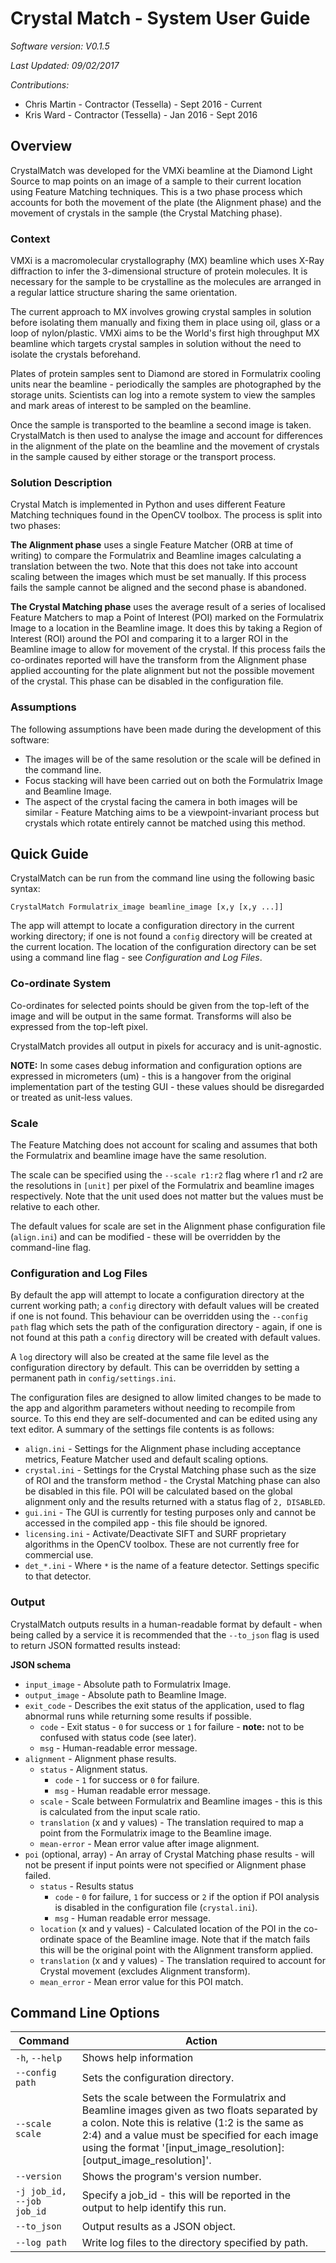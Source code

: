 # Crystal Match - System User Guide

*Software version: V0.1.5*

*Last Updated: 09/02/2017*

*Contributions:*

* Chris Martin - Contractor (Tessella) - Sept 2016 - Current
* Kris Ward - Contractor (Tessella) - Jan 2016 - Sept 2016

## Overview

CrystalMatch was developed for the VMXi beamline at the Diamond Light Source to map points on an image of a sample to their current location using Feature Matching techniques. This is a two phase process which accounts for both the movement of the plate (the Alignment phase) and the movement of crystals in the sample (the Crystal Matching phase).

### Context

VMXi is a macromolecular crystallography (MX) beamline which uses X-Ray diffraction to infer the 3-dimensional structure of protein molecules. It is necessary for the sample to be crystalline as the molecules are arranged in a regular lattice structure sharing the same orientation.

The current approach to MX involves growing crystal samples in solution before isolating them manually and fixing them in place using oil, glass or a loop of nylon/plastic. VMXi aims to be the World's first high throughput MX beamline which targets crystal samples in solution without the need to isolate the crystals beforehand.

Plates of protein samples sent to Diamond are stored in Formulatrix cooling units near the beamline - periodically the samples are photographed by the storage units. Scientists can log into a remote system to view the samples and mark areas of interest to be sampled on the beamline.

Once the sample is transported to the beamline a second image is taken. CrystalMatch is then used to analyse the image and account for differences in the alignment of the plate on the beamline and the movement of crystals in the sample caused by either storage or the transport process.

### Solution Description

Crystal Match is implemented in Python and uses different Feature Matching techniques found in the OpenCV toolbox.  The process is split into two phases:

**The Alignment phase** uses a single Feature Matcher (ORB at time of writing) to compare the Formulatrix and Beamline images calculating a translation between the two.  Note that this does not take into account scaling between the images which must be set manually.  If this process fails the sample cannot be aligned and the second phase is abandoned.

**The Crystal Matching phase** uses the average result of a series of localised Feature Matchers to map a Point of Interest (POI) marked on the Formulatrix Image to a location in the Beamline image.  It does this by taking a Region of Interest (ROI) around the POI and comparing it to a larger ROI in the Beamline image to allow for movement of the crystal.  If this process fails the co-ordinates reported will have the transform from the Alignment phase applied accounting for the plate alignment but not the possible movement of the crystal. This phase can be disabled in the configuration file.

### Assumptions

The following assumptions have been made during the development of this software:

* The images will be of the same resolution or the scale will be defined in the command line.
* Focus stacking will have been carried out on both the Formulatrix Image and Beamline Image.
* The aspect of the crystal facing the camera in both images will be similar - Feature Matching aims to be a viewpoint-invariant process but crystals which rotate entirely cannot be matched using this method.

## Quick Guide

CrystalMatch can be run from the command line using the following basic syntax:

`CrystalMatch Formulatrix_image beamline_image [x,y [x,y ...]]`

The app will attempt to locate a configuration directory in the current working directory; if one is not found a `config` directory will be created at the current location. The location of the configuration directory can be set using a command line flag - see *Configuration and Log Files*.

### Co-ordinate System

Co-ordinates for selected points should be given from the top-left of the image and will be output in the same format. Transforms will also be expressed from the top-left pixel.

CrystalMatch provides all output in pixels for accuracy and is unit-agnostic.

**NOTE:** In some cases debug information and configuration options are expressed in micrometers (um) - this is a hangover from the original implementation part of the testing GUI - these values should be disregarded or treated as unit-less values.

### Scale

The Feature Matching does not account for scaling and assumes that both the Formulatrix and beamline image have the same resolution.

The scale can be specified using the `--scale r1:r2` flag where r1 and r2 are the resolutions in `[unit]` per pixel of the Formulatrix and beamline images respectively. Note that the unit used does not matter but the values must be relative to each other.

The default values for scale are set in the Alignment phase configuration file (`align.ini`) and can be modified - these will be overridden by the command-line flag.

### Configuration and Log Files

By default the app will attempt to locate a configuration directory at the current working path; a `config` directory with default values will be created if one is not found.  This behaviour can be overridden using the `--config path` flag which sets the path of the configuration directory - again, if one is not found at this path a `config` directory will be created with default values.

A `log` directory will also be created at the same file level as the configuration directory by default.  This can be overridden by setting a permanent path in `config/settings.ini`.

The configuration files are designed to allow limited changes to be made to the app and algorithm parameters without needing to recompile from source. To this end they are self-documented and can be edited using any text editor. A summary of the settings file contents is as follows:

* `align.ini` - Settings for the Alignment phase including acceptance metrics, Feature Matcher used and default scaling options.
* `crystal.ini` - Settings for the Crystal Matching phase such as the size of ROI and the transform method - the Crystal Matching phase can also be disabled in this file.  POI will be calculated based on the global alignment only and the results returned with a status flag of `2, DISABLED`.
* `gui.ini` - The GUI is currently for testing purposes only and cannot be accessed in the compiled app - this file should be ignored.
* `licensing.ini` - Activate/Deactivate SIFT and SURF proprietary algorithms in the OpenCV toolbox.  These are not currently free for commercial use.
* `det_*.ini` - Where `*` is the name of a feature detector. Settings specific to that detector.

### Output

CrystalMatch outputs results in a human-readable format by default - when being called by a service it is recommended that the `--to_json` flag is used to return JSON formatted results instead:

**JSON schema**

* `input_image` - Absolute path to Formulatrix Image.
* `output_image` - Absolute path to Beamline Image.
* `exit_code` - Describes the exit status of the application, used to flag abnormal runs while returning some results if possible.
    * `code` - Exit status - `0` for success or `1` for failure - **note:** not to be confused with status code (see later).
    * `msg` - Human-readable error message.
* `alignment` - Alignment phase results.
    * `status` - Alignment status.
        * `code` - `1` for success or `0` for failure.
        * `msg` - Human readable error message.
    * `scale` - Scale between Formulatrix and Beamline images - this is this is calculated from the input scale ratio.
    * `translation` (x and y values) - The translation required to map a point from the Formulatrix image to the Beamline image.
    * `mean-error` - Mean error value after image alignment.
* `poi` (optional, array) - An array of Crystal Matching phase results - will not be present if input points were not specified or Alignment phase failed.
    * `status` - Results status
        * `code` - `0` for failure, `1` for success or `2` if the option if POI analysis is disabled in the configuration file (`crystal.ini`).
        * `msg` - Human readable error message.
    * `location` (x and y values) - Calculated location of the POI in the co-ordinate space of the Beamline image. Note that if the match fails this will be the original point with the Alignment transform applied.
    * `translation` (x and y values) - The translation required to account for Crystal movement (excludes Alignment transform).
    * `mean_error` - Mean error value for this POI match.

## Command Line Options
| Command           | Action                |
|-------------------|-----------------------|
| `-h`, `--help`    | Shows help information |
| `--config path`   | Sets the configuration directory. |
| `--scale scale`   | Sets the scale between the Formulatrix and Beamline images given as two floats separated by a colon. Note this is relative (1:2 is the same as 2:4) and a value must be specified for each image using the format '[input_image_resolution]:[output_image_resolution]'. |
| `--version`       | Shows the program's version number. |
| `-j job_id, --job job_id` | Specify a job_id - this will be reported in the output to help identify this run. |
| `--to_json`       | Output results as a JSON object. |
| `--log path`      | Write log files to the directory specified by path. |
